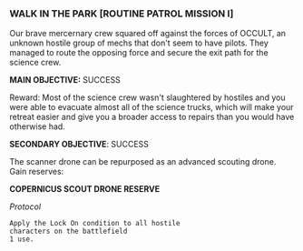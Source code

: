 ### WALK IN THE PARK [ROUTINE PATROL MISSION I]

Our brave mercernary crew squared off against the forces of OCCULT, an unknown hostile group of mechs that don't seem to have pilots. They managed to route the opposing force and secure the exit path for the science crew.

**MAIN OBJECTIVE:** SUCCESS

Reward: Most of the science crew wasn't slaughtered by hostiles and you were able to evacuate almost all of the science trucks, which will make your retreat easier and give you a broader access to repairs than you would have otherwise had. 

**SECONDARY OBJECTIVE**: SUCCESS 

The scanner drone can be repurposed as an advanced scouting drone. Gain reserves: 


**COPERNICUS SCOUT DRONE RESERVE**

*Protocol*
```
Apply the Lock On condition to all hostile 
characters on the battlefield
1 use.
```